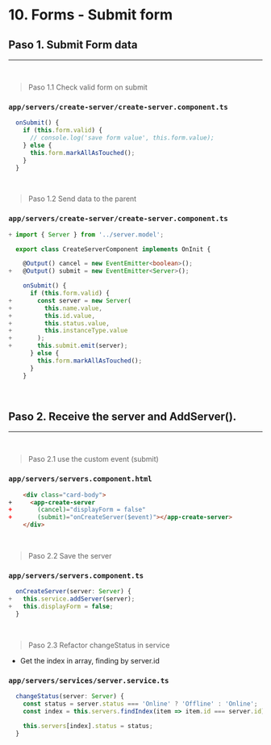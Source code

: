 # 10. Forms - Submit form

## Paso 1. Submit Form data
---
<br>

> Paso 1.1 Check valid form on submit

### `app/servers/create-server/create-server.component.ts`
``` ts
  onSubmit() {
    if (this.form.valid) {
      // console.log('save form value', this.form.value);
    } else {
      this.form.markAllAsTouched();
    }
  }
```
<br>

> Paso 1.2 Send data to the parent

### `app/servers/create-server/create-server.component.ts`
``` ts
+ import { Server } from '../server.model';

  export class CreateServerComponent implements OnInit {

    @Output() cancel = new EventEmitter<boolean>();
+   @Output() submit = new EventEmitter<Server>();

    onSubmit() {
      if (this.form.valid) {
+       const server = new Server(
+         this.name.value,
+         this.id.value,
+         this.status.value,
+         this.instanceType.value
+       );
+       this.submit.emit(server);
      } else {
        this.form.markAllAsTouched();
      }
    }
```
<br>

## Paso 2. Receive the server and AddServer().
---
<br>

> Paso 2.1 use the custom event (submit)

### `app/servers/servers.component.html`
``` html
    <div class="card-body">
+     <app-create-server
+       (cancel)="displayForm = false"
+       (submit)="onCreateServer($event)"></app-create-server>
    </div>
```
<br>

> Paso 2.2 Save the server

### `app/servers/servers.component.ts`
``` ts
  onCreateServer(server: Server) {
+   this.service.addServer(server);
+   this.displayForm = false;
  }
```
<br>

> Paso 2.3 Refactor changeStatus in service

- Get the index in array, finding by server.id

### `app/servers/services/server.service.ts`
``` ts
  changeStatus(server: Server) {
    const status = server.status === 'Online' ? 'Offline' : 'Online';
    const index = this.servers.findIndex(item => item.id === server.id);

    this.servers[index].status = status;
  }
```
<br>
